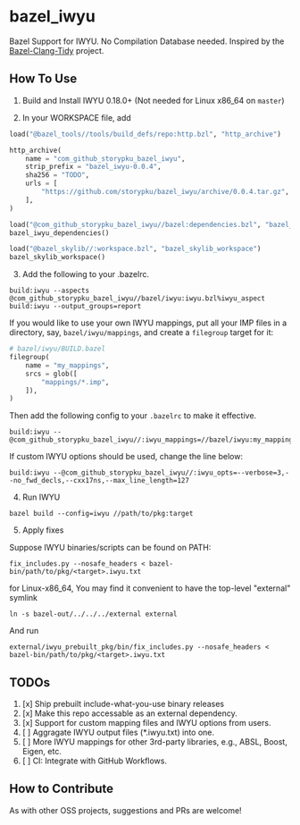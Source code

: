 # bazel_iwyu

Bazel Support for IWYU. No Compilation Database needed. 
Inspired by the [Bazel-Clang-Tidy](https://github.com/erenon/bazel_clang_tidy) project.

## How To Use

1. Build and Install IWYU 0.18.0+ (Not needed for Linux x86_64 on `master`)

2. In your WORKSPACE file, add

```python
load("@bazel_tools//tools/build_defs/repo:http.bzl", "http_archive")

http_archive(
    name = "com_github_storypku_bazel_iwyu",
    strip_prefix = "bazel_iwyu-0.0.4",
    sha256 = "TODO",
    urls = [
        "https://github.com/storypku/bazel_iwyu/archive/0.0.4.tar.gz",
    ],
)

load("@com_github_storypku_bazel_iwyu//bazel:dependencies.bzl", "bazel_iwyu_dependencies")
bazel_iwyu_dependencies()

load("@bazel_skylib//:workspace.bzl", "bazel_skylib_workspace")
bazel_skylib_workspace()
```

3. Add the following to your .bazelrc.

```
build:iwyu --aspects @com_github_storypku_bazel_iwyu//bazel/iwyu:iwyu.bzl%iwyu_aspect
build:iwyu --output_groups=report
```


If you would like to use your own IWYU mappings, put all your IMP files in a directory, say,
`bazel/iwyu/mappings`, and create a `filegroup` target for it:

```python
# bazel/iwyu/BUILD.bazel
filegroup(
    name = "my_mappings",
    srcs = glob([
        "mappings/*.imp",
    ]),
)
```

Then add the following config to your `.bazelrc` to make it effective.

```
build:iwyu --@com_github_storypku_bazel_iwyu//:iwyu_mappings=//bazel/iwyu:my_mappings
```

If custom IWYU options should be used, change the line below:

```
build:iwyu --@com_github_storypku_bazel_iwyu//:iwyu_opts=--verbose=3,--no_fwd_decls,--cxx17ns,--max_line_length=127
```

4. Run IWYU

```shell
bazel build --config=iwyu //path/to/pkg:target
```

5. Apply fixes

Suppose IWYU binaries/scripts can be found on PATH:

```shell
fix_includes.py --nosafe_headers < bazel-bin/path/to/pkg/<target>.iwyu.txt
```

for Linux-x86_64, You may find it convenient to have the top-level "external" symlink

```shell
ln -s bazel-out/../../../external external
```

And run

```shell
external/iwyu_prebuilt_pkg/bin/fix_includes.py --nosafe_headers < bazel-bin/path/to/pkg/<target>.iwyu.txt
```

## TODOs
1. [x] Ship prebuilt include-what-you-use binary releases
2. [x] Make this repo accessable as an external dependency.
3. [x] Support for custom mapping files and IWYU options from users.
4. [ ] Aggragate IWYU output files (*.iwyu.txt) into one.
5. [ ] More IWYU mappings for other 3rd-party libraries, e.g., ABSL, Boost, Eigen, etc.
6. [ ] CI: Integrate with GitHub Workflows.

## How to Contribute
As with other OSS projects, suggestions and PRs are welcome!


